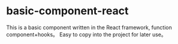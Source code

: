 # basic-component-react
This is a basic component written in the React framework, function component+hooks。
Easy to copy into the project for later use。
